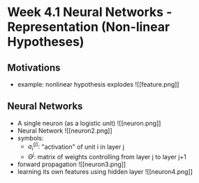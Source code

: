 # Week 4.1 Neural Networks - Representation (Non-linear Hypotheses)
## Motivations
+ example: nonlinear hypothesis explodes
![[feature.png]]
## Neural Networks
+ A single neuron (as a logistic unit)
![[neuron.png]]
+ Neural Network
![[neuron2.png]]
+ symbols:
	+ $a_i^{(j)}:$ "activation" of unit i in layer j
	+ $\Theta^{j}$: matrix of weights controlling from layer j to layer j+1
+ forward propagation
 ![[neuron3.png]]
+ learning its own features using hidden layer
![[neuron4.png]]